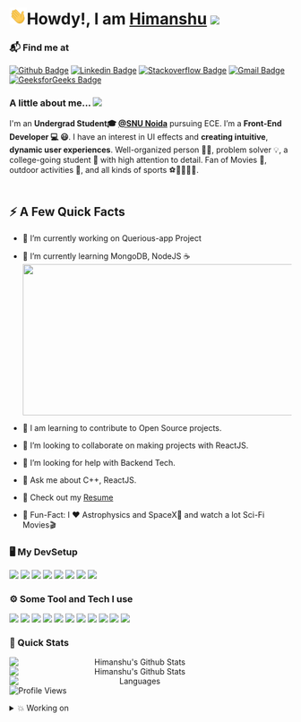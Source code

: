 <h1> <img src="https://raw.githubusercontent.com/ABSphreak/ABSphreak/master/gifs/Hi.gif" height="30px">Howdy!, I am <a href="https://github.com/Defcon27">Himanshu</a> <img height="30px" src="https://emojis.slackmojis.com/emojis/images/1531849430/4246/blob-sunglasses.gif?1531849430"></h1>
</h1>

### 📬 Find me at

[![Github Badge](https://img.shields.io/badge/GitHub-100000?style=for-the-badge&logo=github&logoColor=white)](https://github.com/Himanshu-370)
[![Linkedin Badge](https://img.shields.io/badge/LinkedIn-0077B5?style=for-the-badge&logo=linkedin&logoColor=white)](https://www.linkedin.com/in/himanshu-singh-85454b160/)
[![Stackoverflow Badge](https://img.shields.io/badge/Stack_Overflow-FE7A16?style=for-the-badge&logo=stack-overflow&logoColor=white)](https://stackoverflow.com/users/19116823/himanshu-singh)
[![Gmail Badge](https://img.shields.io/badge/Gmail-D14836?style=for-the-badge&logo=gmail&logoColor=white)](mailto:himanshuich20@gmail.com)
[![GeeksforGeeks Badge](https://img.shields.io/badge/GeeksforGeeks-298D46?style=for-the-badge&logo=geeksforgeeks&logoColor=white)](https://auth.geeksforgeeks.org/user/himanshuich20/profile)

### A little about me... <img src="https://media.giphy.com/media/VgCDAzcKvsR6OM0uWg/giphy.gif" width="50">

I'm an **Undergrad Student🎓 [@SNU Noida](https://www.vit.ac.in)** pursuing ECE. I’m a **Front-End Developer 💻 😃**. I have an interest in UI effects and **creating intuitive**, **dynamic user experiences**.
Well-organized person 👨‍💼, problem solver 💡, a college-going student 🏫 with high attention to detail. Fan of Movies 🍿, outdoor activities 👟, and all kinds of sports ⚽🏏🏓🏊‍♂️.
<br/><br/>

## ⚡️ A Few Quick Facts

- 🔭 I’m currently working on Querious-app Project
- 🌱 I’m currently learning MongoDB, NodeJS ☕
  <img width="490" height="270" src="https://media.giphy.com/media/toXKzaJP3WIgM/giphy.gif" align=center>

- 📝 I am learning to contribute to Open Source projects.
- 👯 I’m looking to collaborate on making projects with ReactJS.
- 🤔 I’m looking for help with Backend Tech.
- 💬 Ask me about C++, ReactJS.
- 📙 Check out my [Resume](https://www.linkedin.com/in/hemanthkollipara/)
- 🎉 Fun-Fact: I ❤️ Astrophysics and SpaceX🚀 and watch a lot Sci-Fi Movies🎬

### 🖥️ My DevSetup

<img src="https://img.shields.io/badge/Intel%20Core_i5_10th-0071C5?style=for-the-badge&logo=intel&logoColor=white"> <img src="https://img.shields.io/badge/NVIDIA-GTX1650-76B900?style=for-the-badge&logo=nvidia&logoColor=white"> <img src="https://img.shields.io/badge/windows%20terminal-4D4D4D?style=for-the-badge&logo=windows%20terminal&logoColor=white"> <img src="https://img.shields.io/badge/Windows-0078D6?style=for-the-badge&logo=windows&logoColor=white"> <img src="https://img.shields.io/badge/Spotify-1ED760?&style=for-the-badge&logo=spotify&logoColor=white"> <img src="https://img.shields.io/badge/Google_chrome-4285F4?style=for-the-badge&logo=Google-chrome&logoColor=white"> <img src="https://img.shields.io/badge/YouTube-FF0000?style=for-the-badge&logo=youtube&logoColor=white"> <img src="https://img.shields.io/badge/VSCode-0078D4?style=for-the-badge&logo=visual%20studio%20code&logoColor=white">  


### ⚙️ Some Tool and Tech I use

<code><img height="30" src="https://img.shields.io/badge/C%2B%2B-00599C?style=for-the-badge&logo=c%2B%2B&logoColor=white"></code>
<code><img height="30" src="https://img.shields.io/badge/JavaScript-323330?style=for-the-badge&logo=javascript&logoColor=F7DF1E"></code> <code><img height="30" src="https://img.shields.io/badge/React-20232A?style=for-the-badge&logo=react&logoColor=61DAFB"></code>
<code><img height="30" src="https://img.shields.io/badge/Node.js-339933?style=for-the-badge&logo=nodedotjs&logoColor=white"></code>
<code><img height="30" src="https://img.shields.io/badge/MongoDB-4EA94B?style=for-the-badge&logo=mongodb&logoColor=white"></code>
<code><img height="30" src="https://img.shields.io/badge/HTML5-E34F26?style=for-the-badge&logo=html5&logoColor=white"></code>
<code><img height="30" src="https://img.shields.io/badge/CSS3-1572B6?style=for-the-badge&logo=css3&logoColor=white"></code>
<code><img height="30" src="https://img.shields.io/badge/Bootstrap-563D7C?style=for-the-badge&logo=bootstrap&logoColor=white"></code>
<code><img height="30" src="https://img.shields.io/badge/GitHub-100000?style=for-the-badge&logo=github&logoColor=white"></code>
<code><img height="30" src="https://img.shields.io/badge/GitLab-330F63?style=for-the-badge&logo=gitlab&logoColor=white"></code>
<code><img height="30" src="https://img.shields.io/badge/Material%20UI-007FFF?style=for-the-badge&logo=mui&logoColor=white"></code>

### 🚀 Quick Stats

<p align="center">
<img width="450" align="left" src="https://github-readme-stats.vercel.app/api?username=Himanshu-370" alt="Himanshu's Github Stats" />

<img width="450" align="left" src="https://github-readme-streak-stats.herokuapp.com/?user=Himanshu-370" alt="Himanshu's Github Stats" />

<img width="450" align="left" src="https://github-readme-stats.vercel.app/api/top-langs/?username=Himanshu-370&layout=compact" alt="Languages" />

</p>

![Profile Views](https://komarev.com/ghpvc/?username=Himanshu-370)

<details>
<summary> 💥 Working on </summary>
<br>
<p align="center">
<a href="https://github.com/Himanshu-370/Querious-app">
<img src="https://github-readme-stats-defcon27.vercel.app/api/pin/?username=Himanshu-370&repo=Querious-app&show_owner=true&theme=react" />
</a>&ensp;
</p>
</details>
